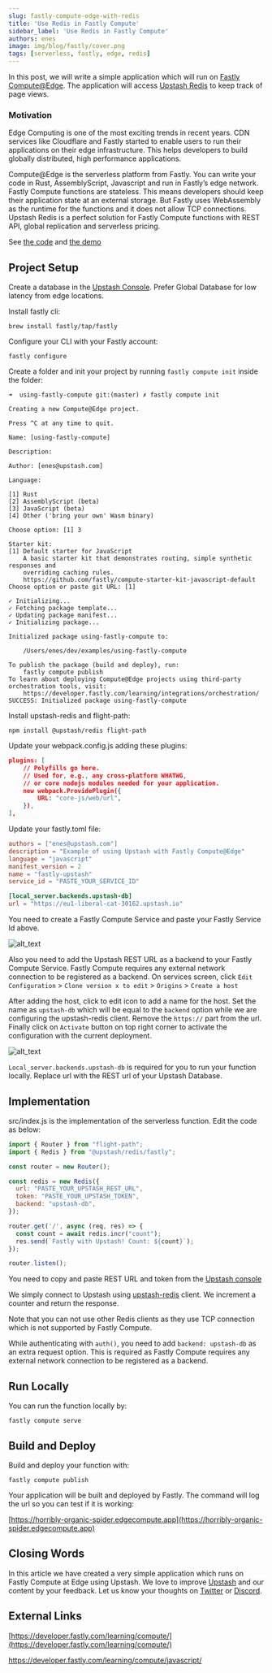```yaml
---
slug: fastly-compute-edge-with-redis
title: 'Use Redis in Fastly Compute'
sidebar_label: 'Use Redis in Fastly Compute'
authors: enes
image: img/blog/fastly/cover.png
tags: [serverless, fastly, edge, redis]
---
```



In this post, we will write a simple application which will run on [Fastly Compute@Edge](https://docs.fastly.com/products/compute-at-edge). The application will access [Upstash Redis](https://upstash.com) to keep track of page views.


### Motivation

Edge Computing is one of the most exciting trends in recent years. CDN services like Cloudflare and Fastly started to enable users to run their applications on their edge infrastructure. This helps developers to build globally distributed, high performance applications.

<!--truncate-->

Compute@Edge is the serverless platform from Fastly. You can write your code in Rust, AssemblyScript, Javascript and run in Fastly’s edge network. Fastly Compute functions are stateless. This means developers should keep their application state at an external storage. But Fastly uses WebAssembly as the runtime for the functions and it does not allow TCP connections. Upstash Redis is a perfect solution for Fastly Compute functions with REST API, global replication and serverless pricing.

            
See [the code](https://github.com/upstash/examples/tree/master/using-fastly-compute) and [the demo](https://horribly-organic-spider.edgecompute.app)

## Project Setup

Create a database in the [Upstash Console](https://console.upstash.com/). Prefer Global Database for low latency from edge locations.

Install fastly cli:

``` 
brew install fastly/tap/fastly
```

Configure your CLI with your Fastly account:

```
fastly configure
```

Create a folder and init your project by running `fastly compute init` inside the folder:

``` shell
➜  using-fastly-compute git:(master) ✗ fastly compute init

Creating a new Compute@Edge project.

Press ^C at any time to quit.

Name: [using-fastly-compute]

Description:

Author: [enes@upstash.com]

Language:

[1] Rust
[2] AssemblyScript (beta)
[3] JavaScript (beta)
[4] Other ('bring your own' Wasm binary)

Choose option: [1] 3

Starter kit:
[1] Default starter for JavaScript
    A basic starter kit that demonstrates routing, simple synthetic responses and
    overriding caching rules.
    https://github.com/fastly/compute-starter-kit-javascript-default
Choose option or paste git URL: [1]

✓ Initializing...
✓ Fetching package template...
✓ Updating package manifest...
✓ Initializing package...

Initialized package using-fastly-compute to:

	/Users/enes/dev/examples/using-fastly-compute

To publish the package (build and deploy), run:
	fastly compute publish
To learn about deploying Compute@Edge projects using third-party orchestration tools, visit:
	https://developer.fastly.com/learning/integrations/orchestration/
SUCCESS: Initialized package using-fastly-compute

```

Install upstash-redis and flight-path:

```
npm install @upstash/redis flight-path
```

Update your webpack.config.js adding these plugins:

``` json
plugins: [
    // Polyfills go here.
    // Used for, e.g., any cross-platform WHATWG,
    // or core nodejs modules needed for your application.
    new webpack.ProvidePlugin({
        URL: "core-js/web/url",
    }),
],
```

Update your fastly.toml file:

```toml
authors = ["enes@upstash.com"]
description = "Example of using Upstash with Fastly Compute@Edge"
language = "javascript"
manifest_version = 2
name = "fastly-upstash"
service_id = "PASTE_YOUR_SERVICE_ID"

[local_server.backends.upstash-db]
url = "https://eu1-liberal-cat-30162.upstash.io"
```


You need to create a Fastly Compute Service and paste your Fastly Service Id above.

![alt_text](/img/blog/fastly/serviceid.png "image_tooltip")

Also you need to add the Upstash REST URL as a backend to your Fastly Compute Service. Fastly Compute requires any external network connection to be registered as a backend. On services screen, click `Edit Configuration` > `Clone version x to edit` > `Origins` > `Create a host`

After adding the host, click to edit icon to add a name for the host. Set the name as `upstash-db` which will be equal to the `backend` option while we are configuring the upstash-redis client. Remove the `https://` part from the url. Finally click on `Activate` button on top right corner to activate the configuration with the current deployment.

![alt_text](/img/blog/fastly/edithost.png "image_tooltip")

`Local_server.backends.upstash-db` is required for you to run your function locally. Replace url with the REST url of your Upstash Database.


## Implementation

src/index.js is the implementation of the serverless function. Edit the code as below:


``` javascript
import { Router } from "flight-path";
import { Redis } from "@upstash/redis/fastly";

const router = new Router();

const redis = new Redis({
  url: "PASTE_YOUR_UPSTASH_REST_URL",
  token: "PASTE_YOUR_UPSTASH_TOKEN",
  backend: "upstash-db",
});

router.get('/', async (req, res) => {
  const count = await redis.incr("count");
  res.send(`Fastly with Upstash! Count: ${count}`);
});

router.listen();
```


You need to copy and paste REST URL and token from the [Upstash console](https://console.upstash.com)

We simply connect to Upstash using [upstash-redis](https://github.com/upstash/upstash-redis) client. We increment a counter and return the response.

Note that you can not use other Redis clients as they use TCP connection which is not supported by Fastly Compute.

While authenticating with `auth()`, you need to add `backend: upstash-db` as an extra request option. This is required as Fastly Compute requires any external network connection to be registered as a backend.


## Run Locally

You can run the function locally by:

```
fastly compute serve
```


## Build and Deploy

Build and deploy your function with:

```
fastly compute publish
```

Your application will be built and deployed by Fastly. The command will log the url so you can test if it is working:

[https://horribly-organic-spider.edgecompute.app](https://horribly-organic-spider.edgecompute.app)


## Closing Words

In this article we have created a very simple application which runs on Fastly Compute at Edge using Upstash. We love to improve [Upstash](https://upstash.com) and our content by your feedback. Let us know your thoughts on [Twitter](https://twitter.com/upstash) or [Discord](https://discord.gg/w9SenAtbme).


## External Links

[https://developer.fastly.com/learning/compute/](https://developer.fastly.com/learning/compute/)

https://developer.fastly.com/learning/compute/javascript/
